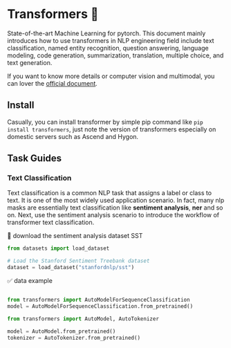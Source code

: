 # Transformers :hugs:

State-of-the-art Machine Learning for pytorch. This document mainly introduces how to use transformers in NLP engineering field include text classification, named entity recognition, question answering, language modeling, code generation, summarization, translation, multiple choice, and text generation.

If you want to know more details or computer vision and multimodal, you can lover the [official document](https://huggingface.co/docs/transformers/index).

## Install 

Casually, you can install transformer by simple pip command like `pip install transformers`, just note the version of transformers especially on domestic servers such as Ascend and Hygon.

## Task Guides

### Text Classification

Text classification is a common NLP task that assigns a label or class to text.  It is one of the most widely used application scenario. In fact, many nlp masks are essentially text classification like **sentiment analysis**, **ner** and so on. Next, use the sentiment analysis scenario to introduce the workflow of transformer text classification.

:pushpin: download the sentiment analysis dataset SST

```python
from datasets import load_dataset

# Load the Stanford Sentiment Treebank dataset
dataset = load_dataset("stanfordnlp/sst")
```

:white_check_mark: data example

```bash
```





```python
from transformers import AutoModelForSequenceClassification
model = AutoModelForSequenceClassification.from_pretrained()
```



```python
from transformers import AutoModel, AutoTokenizer

model = AutoModel.from_pretrained()
tokenizer = AutoTokenizer.from_pretrained()
```

